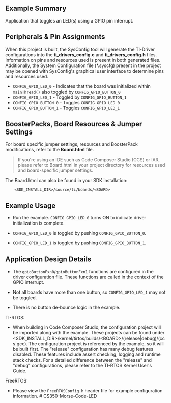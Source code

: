 ## Example Summary

Application that toggles an LED(s) using a GPIO pin interrupt.

## Peripherals & Pin Assignments

When this project is built, the SysConfig tool will generate the TI-Driver
configurations into the __ti_drivers_config.c__ and __ti_drivers_config.h__
files. Information on pins and resources used is present in both generated
files. Additionally, the System Configuration file (\*.syscfg) present in the
project may be opened with SysConfig's graphical user interface to determine
pins and resources used.

* `CONFIG_GPIO_LED_0` - Indicates that the board was initialized within
`mainThread()` also toggled by `CONFIG_GPIO_BUTTON_0`
* `CONFIG_GPIO_LED_1` - Toggled by `CONFIG_GPIO_BUTTON_1`
* `CONFIG_GPIO_BUTTON_0` - Toggles `CONFIG_GPIO_LED_0`
* `CONFIG_GPIO_BUTTON_1` - Toggles `CONFIG_GPIO_LED_1`

## BoosterPacks, Board Resources & Jumper Settings

For board specific jumper settings, resources and BoosterPack modifications,
refer to the __Board.html__ file.

> If you're using an IDE such as Code Composer Studio (CCS) or IAR, please
refer to Board.html in your project directory for resources used and
board-specific jumper settings.

The Board.html can also be found in your SDK installation:

        <SDK_INSTALL_DIR>/source/ti/boards/<BOARD>

## Example Usage

* Run the example. `CONFIG_GPIO_LED_0` turns ON to indicate driver
initialization is complete.

* `CONFIG_GPIO_LED_0` is toggled by pushing `CONFIG_GPIO_BUTTON_0`.
* `CONFIG_GPIO_LED_1` is toggled by pushing `CONFIG_GPIO_BUTTON_1`.

## Application Design Details

* The `gpioButtonFxn0`/`gpioButtonFxn1` functions are configured in the driver configuration
file. These functions are called in the context of the GPIO interrupt.

* Not all boards have more than one button, so `CONFIG_GPIO_LED_1` may not be
toggled.

* There is no button de-bounce logic in the example.

TI-RTOS:

* When building in Code Composer Studio, the configuration project will be
imported along with the example. These projects can be found under
\<SDK_INSTALL_DIR>\/kernel/tirtos/builds/\<BOARD\>/(release|debug)/(ccs|gcc).
The configuration project is referenced by the example, so it
will be built first. The "release" configuration has many debug features
disabled. These features include assert checking, logging and runtime stack
checks. For a detailed difference between the "release" and "debug"
configurations, please refer to the TI-RTOS Kernel User's Guide.

FreeRTOS:

* Please view the `FreeRTOSConfig.h` header file for example configuration
information.
#   C S 3 5 0 - M o r s e - C o d e - L E D  
 